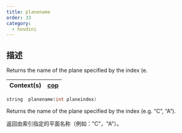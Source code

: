 ```yaml
---
title: planename
order: 33
category:
  - houdini
---
```

    
## 描述

Returns the name of the plane specified by the index (e.

| Context(s) | [cop](../contexts/cop.html) |
| ---------- | --------------------------- |

```c
string  planename(int planeindex)
```

Returns the name of the plane specified by the index (e.g. “C”, “A”).

返回由索引指定的平面名称（例如："C"，"A"）。
